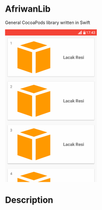 # AfriwanLib
General CocoaPods library written in Swift

[<img src="https://github.com/AfriwanAhda/KotlinRecyclerView/blob/master/LacakResi.gif" width="301.932" height="500" alt="Google Play"/>](https://play.google.com/store/apps/details?id=motion.studio.lacakresi&hl=in)

# Description


